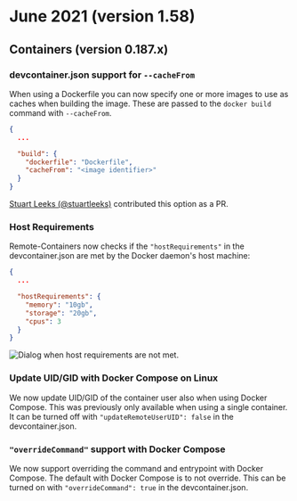 # June 2021 (version 1.58)

## Containers (version 0.187.x)

### devcontainer.json support for `--cacheFrom`

When using a Dockerfile you can now specify one or more images to use as caches when building the image. These are passed to the `docker build` command with `--cacheFrom`.

```json
{
  ...

  "build": {
    "dockerfile": "Dockerfile",
    "cacheFrom": "<image identifier>"
  }
}
```

[Stuart Leeks (@stuartleeks)](https://github.com/stuartleeks) contributed this option as a PR.

### Host Requirements

Remote-Containers now checks if the `"hostRequirements"` in the devcontainer.json are met by the Docker daemon's host machine:

```json
{
  ...

  "hostRequirements": {
    "memory": "10gb",
    "storage": "20gb",
    "cpus": 3
  }
}
```

![Dialog when host requirements are not met.](images/1_58/host-requirements.png)

### Update UID/GID with Docker Compose on Linux

We now update UID/GID of the container user also when using Docker Compose. This was previously only available when using a single container. It can be turned off with `"updateRemoteUserUID": false` in the devcontainer.json.

### `"overrideCommand"` support with Docker Compose

We now support overriding the command and entrypoint with Docker Compose. The default with Docker Compose is to not override. This can be turned on with `"overrideCommand": true` in the devcontainer.json.